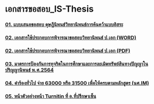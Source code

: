 # เอกสารขอสอบ_IS-Thesis

### [01. แบบเสนอขอสอบ ดุษฎีนิพนธ์วิทยานิพนธ์การค้นคว้าแบบอิสระ](/files/doc_download/mas_im_phd_ie/4เอกสารขอสอบ_IS-Thesis/01แบบเสนอขอสอบ_ดุษฎีนิพนธ์วิทยานิพนธ์การค้นคว้าแบบอิสระ.doc)

### [02. เอกสารใช้ประกอบการพิจารณาขอสอบวิทยานิพนธ์ ป.เอก (WORD)](/files/doc_download/mas_im_phd_ie/4เอกสารขอสอบ_IS-Thesis/02เอกสารใช้ประกอบการพิจารณาขอสอบวิทยานิพนธ์(ป.เอก).docx)

### [02. เอกสารใช้ประกอบการพิจารณาขอสอบวิทยานิพนธ์ ป.เอก (PDF)](/files/doc_download/mas_im_phd_ie/4เอกสารขอสอบ_IS-Thesis/02เอกสารใช้ประกอบการพิจารณาขอสอบวิทยานิพนธ์(ป.เอก).pdf)

### [03. มาตรการป้องกันการทุจริตในการศึกษาและการละเมิดทรัพย์สินทางปัญญาในปริญญานิพนธ์ พ.ศ.2564](/files/doc_download/mas_im_phd_ie/4เอกสารขอสอบ_IS-Thesis/03มาตรการป้องกันการทุจริตในการศึกษาและการละเมิดทรัพย์สินทางปัญญาในปริญญานิพนธ์_พ.ศ.2564.pdf)

### [04. คำร้องทั่วไป จ่าย 63000 หรือ 31500 เพื่อให้ครบตามหลักสูตร (นศ.IM)](/files/doc_download/mas_im_phd_ie/4เอกสารขอสอบ_IS-Thesis/04คำร้องทั่วไป_จ่าย63000_หรือ31500เพื่อให้ครบตามหลักสูตร(นศ.IM).doc)

### [05. หน้าตัวอย่างหน้า Turnitin ที่ อ.ที่ปรึกษาเซ็น](/files/doc_download/mas_im_phd_ie/4เอกสารขอสอบ_IS-Thesis/05หน้าตัวอย่างหน้า_turnitin_ที่อ.ที่ปรึกษาเซ็น.pdf)

